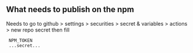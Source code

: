 ## What needs to publish on the npm 
Needs to go to github > settings > securities > secret & variables > actions > new repo secret 
then fill
``` 
 NPM_TOKEN
 ...secret...
 ```